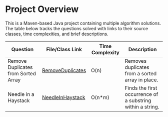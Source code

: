 # Project Overview

This is a Maven-based Java project containing multiple algorithm solutions. The table below tracks the questions solved with links to their source classes, time complexities, and brief descriptions.

| Question                              | File/Class Link                                          | Time Complexity | Description                                                       |
|---------------------------------------|----------------------------------------------------------|-----------------|-------------------------------------------------------------------|
| Remove Duplicates from Sorted Array   | [RemoveDuplicates](src/main/java/dsa/RemoveDuplicates.java) | O(n)            | Removes duplicates from a sorted array in place.                  |
| Needle in a Haystack                  | [NeedleInHaystack](src/main/java/dsa/NeedleInHaystack.java)  | O(n*m)          | Finds the first occurrence of a substring within a string.        |